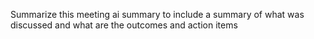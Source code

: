 Summarize this meeting ai summary to include a summary of what was discussed and what are the outcomes and action items